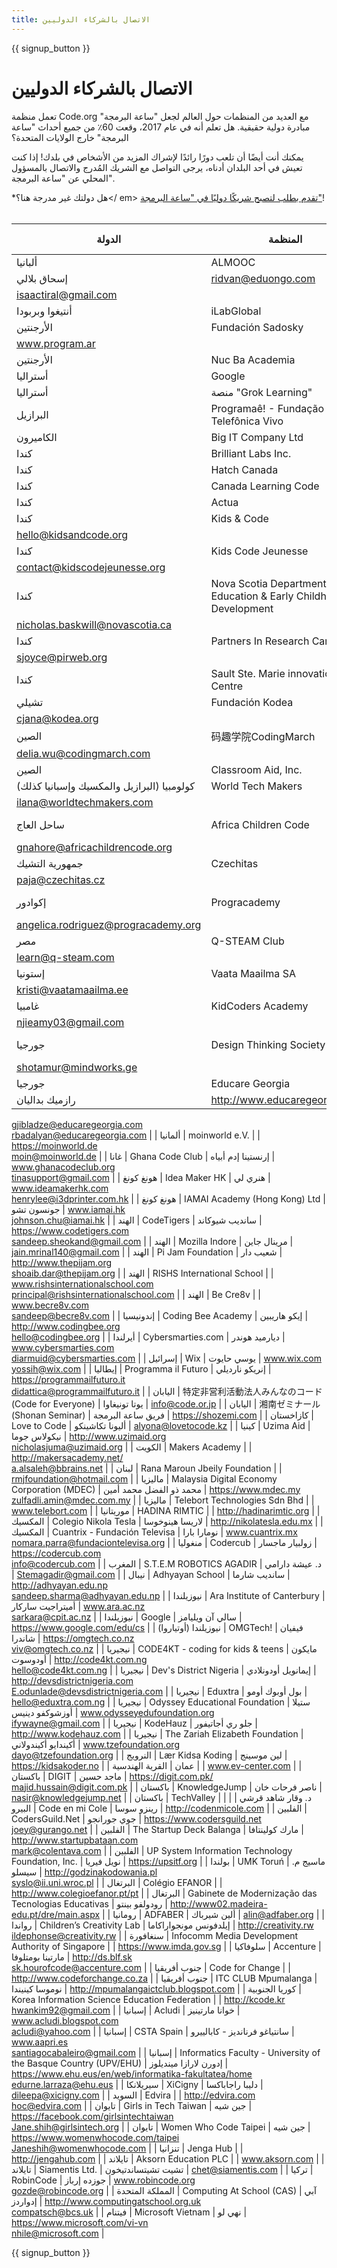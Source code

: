 ```yaml
---
title: الاتصال بالشركاء الدوليين
---
```


<style>
  ul {
    margin: 0px 20px 20px 20px;
  }
</style>

{{ signup_button }}

# الاتصال بالشركاء الدوليين

تعمل منظمة Code.org مع العديد من المنظمات حول العالم لجعل "ساعة البرمجة" مبادرة دولية حقيقية. هل تعلم أنه في عام 2017، وقعت 60٪ من جميع أحداث "ساعة البرمجة" خارج الولايات المتحدة؟

يمكنك أنت أيضًا أن تلعب دورًا رائدًا لإشراك المزيد من الأشخاص في بلدك! إذا كنت تعيش في أحد البلدان أدناه، يرجى التواصل مع الشريك المُدرج والاتصال بالمسؤول المحلي عن "ساعة البرمجة".

*هل دولتك غير مدرجة هنا؟</ em> [تقدم بطلب لتصبح شريكًا دوليًا في "ساعة البرمجة"](https://goo.gl/forms/PZQEsqvet7yBE5ps2)! <br /> <br /></p> 

| الدولة                                     | المنظمة                                                           | اسم جهة الاتصال                 | البريد أو الموقع الإلكتروني                                                                   |
| ------------------------------------------ | ----------------------------------------------------------------- | ------------------------------- | --------------------------------------------------------------------------------------------- |
| ألبانيا                                    | ALMOOC                                                            | رضوان عليو   
إسحاق بلالي       | ridvan@eduongo.com   
isaactiral@gmail.com                                                    |
| أنتيغوا وبربودا                            | iLabGlobal                                                        |                                 | http://ilabglobal.com                                                                         |
| الأرجنتين                                  | Fundación Sadosky                                                 |                                 | www.fundacionsadosky.org.ar   
www.program.ar                                                 |
| الأرجنتين                                  | Nuc Ba Academia                                                   |                                 | http://academia.nucba.com.ar                                                                  |
| أستراليا                                   | Google                                                            | ماري إفستاثيو                   | https://www.google.com/edu/cs                                                                 |
| أستراليا                                   | منصة "Grok Learning"                                              | جين أبرامز                      | https://groklearning.com                                                                      |
| البرازيل                                   | Programaê! - Fundação Telefônica Vivo                             |                                 | http://programae.org.br/horadocodigo                                                          |
| الكاميرون                                  | Big IT Company Ltd                                                |                                 |                                                                                               |
| كندا                                       | Brilliant Labs Inc.                                               |                                 | https://www.brilliantlabs.ca                                                                  |
| كندا                                       | Hatch Canada                                                      |                                 | www.hatchcanada.com                                                                           |
| كندا                                       | Canada Learning Code                                              | كارولين فان                     | https://www.canadalearningcode.ca                                                             |
| كندا                                       | Actua                                                             | تريسي روس                       | www.actua.ca                                                                                  |
| كندا                                       | Kids & Code                                                       |                                 | www.kidsandcode.org   
hello@kidsandcode.org                                                  |
| كندا                                       | Kids Code Jeunesse                                                | براي ليبلان                     | http://kidscodejeunesse.org   
contact@kidscodejeunesse.org                                   |
| كندا                                       | Nova Scotia Department of Education & Early Childhood Development | نيك باسكويل                     | http://ednet.ns.ca   
nicholas.baskwill@novascotia.ca                                         |
| كندا                                       | Partners In Research Canada                                       | ستايسي جويس                     | www.pirweb.org/en   
sjoyce@pirweb.org                                                        |
| كندا                                       | Sault Ste. Marie innovation Centre                                |                                 | https://ssmic.com/                                                                            |
| تشيلي                                      | Fundación Kodea                                                   | كلوديا يانيا                    | http://horadelcodigo.cl   
cjana@kodea.org                                                    |
| الصين                                      | 码趣学院CodingMarch                                                   | ديليا وو                        | www.codingmarch.com   
delia.wu@codingmarch.com                                               |
| الصين                                      | Classroom Aid, Inc.                                               |                                 | http://classroom-aid.com/CS4Good                                                              |
| كولومبيا (البرازيل والمكسيك وإسبانيا كذلك) | World Tech Makers                                                 | إيلانا ميلكس                    | http://worldtechmakers.com   
ilana@worldtechmakers.com                                       |
| ساحل العاج                                 | Africa Children Code                                              | السيد جناوري ديدييه             | http://www.africachildrencode.org   
gnahore@africachildrencode.org                           |
| جمهورية التشيك                             | Czechitas                                                         | بافلا رانداكوفا                 | https://czechitas.cz   
paja@czechitas.cz                                                     |
| إكوادور                                    | Progracademy                                                      | أنجليكا رودريجيز                | http://www.progracademy.org   
angelica.rodriguez@progracademy.org                            |
| مصر                                        | Q-STEAM Club                                                      | تامر رجب                        | http://q-steam.com   
learn@q-steam.com                                                       |
| إستونيا                                    | Vaata Maailma SA                                                  | كريستي كيفيلو                   | http://www.vaatamaailma.ee   
kristi@vaatamaailma.ee                                          |
| غامبيا                                     | KidCoders Academy                                                 | آمي نجي                         | http://www.kidcodersacademy.gm   
njieamy03@gmail.com                                         |
| جورجيا                                     | Design Thinking Society                                           | شوتا مورتسشفالادزه              | http://designthinkingsociety.org.ge   
shotamur@mindworks.ge                                  |
| جورجيا                                     | Educare Georgia                                                   | جورج جيبلادزي   
رازميك بداليان | http://www.educaregeorgia.org   
gjibladze@educaregeorgia.com   
rbadalyan@educaregeorgia.com |
| ألمانيا                                    | moinworld e.V.                                                    |                                 | https://moinworld.de   
moin@moinworld.de                                                     |
| غانا                                       | Ghana Code Club                                                   | إرنستينا إدم أبياه              | www.ghanacodeclub.org   
tinasupport@gmail.com                                                |
| هونغ كونغ                                  | Idea Maker HK                                                     | هنري لي                         | www.ideamakerhk.com   
henrylee@i3dprinter.com.hk                                             |
| هونغ كونغ                                  | IAMAI Academy (Hong Kong) Ltd                                     | جونسون تشو                      | www.iamai.hk   
johnson.chu@iamai.hk                                                          |
| الهند                                      | CodeTigers                                                        | سانديب شيوكاند                  | https://www.codetigers.com   
sandeep.sheokand@gmail.com                                      |
| الهند                                      | Mozilla Indore                                                    | مرينال جاين                     | jain.mrinal140@gmail.com                                                                      |
| الهند                                      | Pi Jam Foundation                                                 | شعيب دار                        | http://www.thepijam.org   
shoaib.dar@thepijam.org                                            |
| الهند                                      | RISHS International School                                        |                                 | www.rishsinternationalschool.com   
principal@rishsinternationalschool.com                    |
| الهند                                      | Be Cre8v                                                          |                                 | www.becre8v.com   
sandeep@becre8v.com                                                        |
| إندونيسيا                                  | Coding Bee Academy                                                | إيكو هاريبين                    | http://www.codingbee.org   
hello@codingbee.org                                               |
| أيرلندا                                    | Cybersmarties.com                                                 | ديارميد هوندر                   | www.cybersmarties.com   
diarmuid@cybersmarties.com                                           |
| إسرائيل                                    | Wix                                                               | يوسي حايوت                      | www.wix.com   
yossih@wix.com                                                                 |
| إيطاليا                                    | Programma il Futuro                                               | إنريكو نارديلي                  | https://programmailfuturo.it   
didattica@programmailfuturo.it                                |
| اليابان                                    | 特定非営利活動法人みんなのコード (Code for Everyone)                              | يوتا تونيغاوا                   | info@code.or.jp                                                                               |
| اليابان                                    | 湘南ゼミナール (Shonan Seminar)                                          | فريق ساعة البرمجة               | https://shozemi.com                                                                           |
| كازاخستان                                  | Love to Code                                                      | أليونا تكاشينكو                 | alyona@lovetocode.kz                                                                          |
| كينيا                                      | Uzima Aid                                                         | نيكولاس جوما                    | http://www.uzimaid.org   
nicholasjuma@uzimaid.org                                            |
| الكويت                                     | Makers Academy                                                    |                                 | http://makersacademy.net/   
a.alsaleh@bbrains.net                                            |
| لبنان                                      | Rana Maroun Jbeily Foundation                                     |                                 | rmjfoundation@hotmail.com                                                                     |
| ماليزيا                                    | Malaysia Digital Economy Corporation (MDEC)                       | محمد ذو الفضل محمد أمين         | https://www.mdec.my   
zulfadli.amin@mdec.com.my                                              |
| ماليزيا                                    | Telebort Technologies Sdn Bhd                                     |                                 | www.telebort.com                                                                              |
| موريتانيا                                  | HADINA RIMTIC                                                     |                                 | http://hadinarimtic.org                                                                       |
| المكسيك                                    | Colegio Nikola Tesla                                              | لاريسا هينوخوسا                 | http://nikolatesla.edu.mx                                                                     |
| المكسيك                                    | Cuantrix - Fundación Televisa                                     | نومارا بارا                     | www.cuantrix.mx   
nomara.parra@fundaciontelevisa.org                                         |
| منغوليا                                    | Codercub                                                          | زولبيار ماجسار                  | https://codercub.com   
info@codercub.com                                                     |
| المغرب                                     | S.T.E.M ROBOTICS AGADIR                                           | د. عيشة دارامي                  | Stemagadir@gmail.com                                                                          |
| نيبال                                      | Adhyayan School                                                   | سانديب شارما                    | http://adhyayan.edu.np   
sandeep.sharma@adhyayan.edu.np                                      |
| نيوزيلندا                                  | Ara Institute of Canterbury                                       | أميتراجيت ساركار                | www.ara.ac.nz   
sarkara@cpit.ac.nz                                                           |
| نيوزيلندا                                  | Google                                                            | سالي آن ويليامز                 | https://www.google.com/edu/cs                                                                 |
| نيوزيلندا (أوتياروا)                       | OMGTech!                                                          | فيفيان شاندرا                   | https://omgtech.co.nz   
viv@omgtech.co.nz                                                    |
| نيجيريا                                    | CODE4KT - coding for kids & teens                                 | مايكون أودوسوت                  | http://code4kt.com.ng   
hello@code4kt.com.ng                                                 |
| نيجيريا                                    | Dev's District Nigeria                                            | إيمانويل أودونلادي              | http://devsdistrictnigeria.com   
E.odunlade@devsdistrictnigeria.com                          |
| نيجيريا                                    | Eduxtra                                                           | بول أوبوك أومو                  | hello@eduxtra.com.ng                                                                          |
| نيجيريا                                    | Odyssey Educational Foundation                                    | ستيلا أوزشوكفو دينيس            | www.odysseyedufoundation.org   
ifywayne@gmail.com                                            |
| نيجيريا                                    | KodeHauz                                                          | جلو ري أجاتيفور                 | http://www.kodehauz.com                                                                       |
| نيجيريا                                    | The Zariah Elizabeth Foundation                                   | أكيندايو أكيندولاني             | www.tzefoundation.org   
dayo@tzefoundation.org                                               |
| النرويج                                    | Lær Kidsa Koding                                                  | لين موسينج                      | https://kidsakoder.no                                                                         |
| عمان                                       | القرية الهندسية                                                   |                                 | www.ev-center.com                                                                             |
| باكستان                                    | DIGIT                                                             | ماجد حسين                       | https://digit.com.pk/   
majid.hussain@digit.com.pk                                           |
| باكستان                                    | KnowledgeJump                                                     | ناصر فرحات خان                  | nasir@knowledgejump.net                                                                       |
| باكستان                                    | TechValley                                                        | د. وقار شاهد قرشي               |                                                                                               |
| البيرو                                     | Code en mi Cole                                                   | رينزو سوسا                      | http://codenmicole.com                                                                        |
| الفلبين                                    | CodersGuild.Net                                                   | جوي جورانجو                     | https://www.codersguild.net   
joey@gurango.net                                               |
| الفلبين                                    | The Startup Deck Balanga                                          | مارك كولينتافا                  | http://www.startupbataan.com   
mark@colentava.com                                            |
| الفلبين                                    | UP System Information Technology Foundation, Inc.                 | نويل فيريا                      | https://upsitf.org                                                                            |
| بولندا                                     | UMK Toruń                                                         | ماسيج م. سيسلو                  | http://godzinakodowania.pl   
syslo@ii.uni.wroc.pl                                            |
| البرتغال                                   | Colégio EFANOR                                                    |                                 | http://www.colegioefanor.pt/pt                                                                |
| البرتغال                                   | Gabinete de Modernização das Tecnologias Educativas               | رودولفو بينتو                   | http://www02.madeira-edu.pt/dre/main.aspx                                                     |
| رومانيا                                    | ADFABER                                                           | ألين شيرباك                     | alin@adfaber.org                                                                              |
| رواندا                                     | Children’s Creativity Lab                                         | إيلدفونس مونجواراكاما           | http://creativity.rw   
ildephonse@creativity.rw                                              |
| سنغافورة                                   | Infocomm Media Development Authority of Singapore                 |                                 | https://www.imda.gov.sg                                                                       |
| سلوفاكيا                                   | Accenture                                                         | مارتينا بومتلوفا                | http://ds.blf.sk   
sk.hourofcode@accenture.com                                               |
| جنوب أفريقيا                               | Code for Change                                                   |                                 | http://www.codeforchange.co.za                                                                |
| جنوب أفريقيا                               | ITC CLUB Mpumalanga                                               | نوموسا كينيندا                  | http://mpumalangaictclub.blogspot.com                                                         |
| كوريا الجنوبية                             | Korea Information Science Education Federation                    |                                 | http://kcode.kr   
hwankim92@gmail.com                                                        |
| إسبانيا                                    | Acludi                                                            | خوانا مارتينيز                  | www.acludi.blogspot.com   
acludi@yahoo.com                                                   |
| إسبانيا                                    | CSTA Spain                                                        | سانتياغو فرنانديز - كابالييرو   | www.aapri.es   
santiagocabaleiro@gmail.com                                                   |
| إسبانيا                                    | Informatics Faculty - University of the Basque Country (UPV/EHU)  | إدورن لارازا مينديلوز           | https://www.ehu.eus/en/web/informatika-fakultatea/home   
edurne.larraza@ehu.eus              |
| سيريلانكا                                  | XiCigny                                                           | دليبا راجاباكسا                 | dileepa@xicigny.com                                                                           |
| السويد                                     | Edvira                                                            |                                 | http://edvira.com   
hoc@edvira.com                                                           |
| تايوان                                     | Girls in Tech Taiwan                                              | جين شيه                         | https://facebook.com/girlsintechtaiwan   
Jane.shih@girlsintech.org                           |
| تايوان                                     | Women Who Code Taipei                                             | جين شيه                         | https://www.womenwhocode.com/taipei   
Janeshih@womenwhocode.com                              |
| تنزانيا                                    | Jenga Hub                                                         |                                 | http://jengahub.com                                                                           |
| تايلاند                                    | Aksorn Education PLC                                              |                                 | www.aksorn.com                                                                                |
| تايلاند                                    | Siamentis Ltd.                                                    | تشيت تشيتساندتيخون              | chet@siamentis.com                                                                            |
| تركيا                                      | RobinCode                                                         | جوزده إرباز                     | www.robincode.org   
gozde@robincode.org                                                      |
| المملكة المتحدة                            | Computing At School (CAS)                                         | آبي إدواردز                     | http://www.computingatschool.org.uk   
compatsch@bcs.uk                                       |
| فيتنام                                     | Microsoft Vietnam                                                 | نهي لو                          | https://www.microsoft.com/vi-vn   
nhile@microsoft.com                                        |


{{ signup_button }}